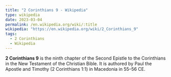 ```yaml
---
title: "2 Corinthians 9 - Wikipedia"
type: wikipedia
date: 2023-03-04
permalink: /en.wikipedia.org/wiki/:title
wikipedia: "https://en.wikipedia.org/wiki/2_Corinthians_9"
tags:
  - 2 Corinthians
  - Wikipedia
---
```

**2 Corinthians 9** is the ninth chapter of the Second Epistle to the Corinthians in the New Testament of the Christian Bible. It is authored by Paul the Apostle and Timothy (2 Corinthians 1:1) in Macedonia in 55–56 CE.